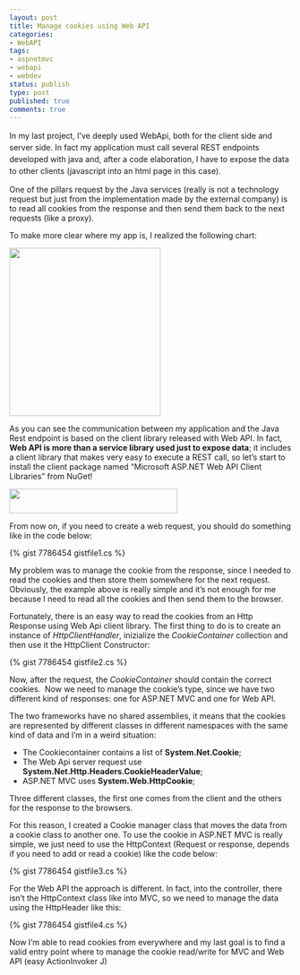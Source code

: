 ```yaml
---
layout: post
title: Manage cookies using Web API
categories:
- WebAPI
tags:
- aspnetmvc
- webapi
- webdev
status: publish
type: post
published: true
comments: true
---
```

<span style="line-height: 1.5em;">In my last project, I’ve deeply used WebApi, both for the client side and server side. In fact my application must call several REST endpoints developed with java and, after a code elaboration, I have to expose the data to other clients (javascript into an html page in this case)</span>.

One of the pillars request by the Java services (really is not a technology request but just from the implementation made by the external company) is to read all cookies from the response and then send them back to the next requests (like a proxy).

To make more clear where my app is, I realized the following chart:

<a href="{{ siteurl }}/assets/2012/12/webapi-chart.png"><img class="aligncenter size-medium wp-image-757" title="webapi chart" alt="" src="{{ siteurl }}/assets/2012/12/webapi-chart-270x300.png" width="270" height="300" /></a>

As you can see the communication between my application and the Java Rest endpoint is based on the client library released with Web API.
In fact,<strong> Web API is more than a service library used just to expose data</strong>; it includes a client library that makes very easy to execute a REST call, so let’s start to install the client package named “Microsoft ASP.NET Web API Client Libraries” from NuGet!

<a href="{{ siteurl }}/assets/2012/12/webpi-nuget.png"><img class="aligncenter size-medium wp-image-758" title="webpi nuget" alt="" src="{{ siteurl }}/assets/2012/12/webpi-nuget-300x44.png" width="300" height="44" /></a>

From now on, if you need to create a web request, you should do something like in the code below:

{% gist 7786454 gistfile1.cs %}

My problem was to manage the cookie from the response, since I needed to read the cookies and then store them somewhere for the next request.
Obviously, the example above is really simple and it’s not enough for me because I need to read all the cookies and then send them to the browser.

Fortunately, there is an easy way to read the cookies from an Http Response using Web Api client library.
The first thing to do is to create an instance of <em>HttpClientHandler</em>, inizialize the<em> CookieContainer</em> collection and then use it the HttpClient Constructor:

{% gist 7786454 gistfile2.cs %}

Now, after the request, the <em>CookieContainer</em> should contain the correct cookies.  Now we need to manage the cookie’s type, since we have two different kind of responses: one for ASP.NET MVC and one for Web API.

The two frameworks have no shared assemblies, it means that the cookies are represented by different classes in different namespaces with the same kind of data and I’m in a weird situation:
<ul>
	<li>The Cookiecontainer contains a list of <strong>System.Net.Cookie</strong>;</li>
	<li>The Web Api server request use <strong>System.Net.Http.Headers.CookieHeaderValue</strong>;</li>
	<li>ASP.NET MVC uses <strong>System.Web.HttpCookie</strong>;</li>
</ul>
Three different classes, the first one comes from the client and the others for the response to the browsers.

For this reason, I created a Cookie manager class that moves the data from a cookie class to another one.
To use the cookie in ASP.NET MVC is really simple, we just need to use the HttpContext (Request or response, depends if you need to add or read a cookie) like the code below:

{% gist 7786454 gistfile3.cs %}

For the Web API the approach is different. In fact, into the controller, there isn’t the HttpContext class like into MVC, so we need to manage the data using the HttpHeader like this:

{% gist 7786454 gistfile4.cs %}

Now I’m able to read cookies from everywhere and my last goal is to find a valid entry point where to manage the cookie read/write for MVC and Web API (easy ActionInvoker J)
